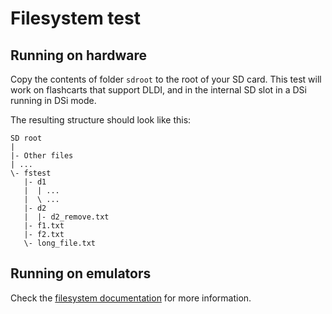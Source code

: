 # Filesystem test

## Running on hardware

Copy the contents of folder `sdroot` to the root of your SD card. This test
will work on flashcarts that support DLDI, and in the internal SD slot in a DSi
running in DSi mode.

The resulting structure should look like this:

```
SD root
|
|- Other files
| ...
\- fstest
   |- d1
   |  | ...
   |  \ ...
   |- d2
   |  |- d2_remove.txt
   |- f1.txt
   |- f2.txt
   \- long_file.txt
```

## Running on emulators

Check the [filesystem documentation](https://blocksds.skylyrac.net/docs/technical/filesystem/)
for more information.
